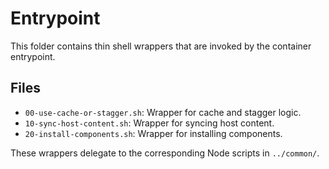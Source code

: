 # Entrypoint

This folder contains thin shell wrappers that are invoked by the container entrypoint.

## Files

- `00-use-cache-or-stagger.sh`: Wrapper for cache and stagger logic.
- `10-sync-host-content.sh`: Wrapper for syncing host content.
- `20-install-components.sh`: Wrapper for installing components.

These wrappers delegate to the corresponding Node scripts in `../common/`.
